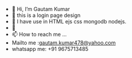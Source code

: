 - 👋 Hi, I’m Gautam Kumar
- 👀 this is a login page design 
- 🌱 I have use in HTML ejs css mongodb nodejs.
- 💞️ 
- 📫 How to reach me ...
- Mailto me :gautam.kumar478@yahoo.com
- whatsapp me: +91 9675713485
